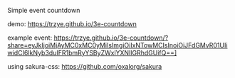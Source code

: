 Simple event countdown

demo: https://trzye.github.io/3e-countdown

example event: https://trzye.github.io/3e-countdown/?share=eyJkIjoiMjAyMC0xMC0yMiIsImgiOiIxNTowMCIsInoiOiJFdGMvR01UIiwidCI6IkNyb3duIFR1bmRyYSByZWxlYXNlIGRhdGUifQ==]

using sakura-css: https://github.com/oxalorg/sakura
